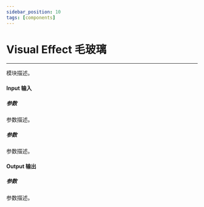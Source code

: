 ```yaml
---
sidebar_position: 10
tags: [components]
---
```


# Visual Effect 毛玻璃

---

模块描述。

#### Input 输入

##### 参数

参数描述。

##### 参数

参数描述。

#### Output 输出

##### 参数

参数描述。
